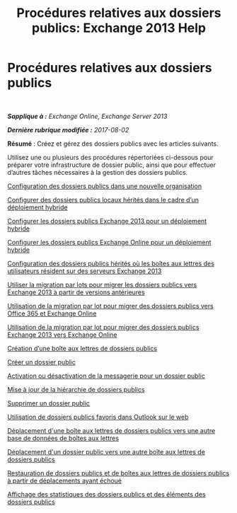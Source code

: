 ﻿---
title: 'Procédures relatives aux dossiers publics: Exchange 2013 Help'
TOCTitle: Procédures relatives aux dossiers publics
ms:assetid: afa54c8e-f3ab-4f5f-85ad-fb2a905ecfa9
ms:mtpsurl: https://technet.microsoft.com/fr-fr/library/JJ657481(v=EXCHG.150)
ms:contentKeyID: 50478874
ms.date: 05/23/2018
mtps_version: v=EXCHG.150
ms.translationtype: MT
---

# Procédures relatives aux dossiers publics

 

_**Sapplique à :** Exchange Online, Exchange Server 2013_

_**Dernière rubrique modifiée :** 2017-08-02_

**Résumé** : Créez et gérez des dossiers publics avec les articles suivants.

Utilisez une ou plusieurs des procédures répertoriées ci-dessous pour préparer votre infrastructure de dossier public, ainsi que pour effectuer d’autres tâches nécessaires à la gestion des dossiers publics.

[Configuration des dossiers publics dans une nouvelle organisation](set-up-public-folders-in-a-new-organization-exchange-2013-help.md)

[Configurer des dossiers publics locaux hérités dans le cadre d’un déploiement hybride](configure-legacy-on-premises-public-folders-for-a-hybrid-deployment-exchange-2013-help.md)

[Configurer les dossiers publics Exchange 2013 pour un déploiement hybride](https://docs.microsoft.com/fr-fr/exchange/collaboration-exo/public-folders/set-up-modern-hybrid-public-folders)

[Configurer les dossiers publics Exchange Online pour un déploiement hybride](configure-exchange-online-public-folders-for-a-hybrid-deployment-exchange-2013-help.md)

[Configuration des dossiers publics hérités où les boîtes aux lettres des utilisateurs résident sur des serveurs Exchange 2013](configure-legacy-public-folders-where-user-mailboxes-are-on-exchange-2013-servers-exchange-2013-help.md)

[Utiliser la migration par lots pour migrer les dossiers publics vers Exchange 2013 à partir de versions antérieures](use-batch-migration-to-migrate-public-folders-to-exchange-2013-from-previous-versions-exchange-2013-help.md)

[Utilisation de la migration par lot pour migrer des dossiers publics vers Office 365 et Exchange Online](https://docs.microsoft.com/fr-fr/exchange/collaboration-exo/public-folders/batch-migration-of-legacy-public-folders)

[Utilisation de la migration par lot pour migrer des dossiers publics Exchange 2013 vers Exchange Online](use-batch-migration-to-migrate-exchange-2013-public-folders-to-exchange-online-exchange-online-help.md)

[Création d’une boîte aux lettres de dossiers publics](https://docs.microsoft.com/fr-fr/exchange/collaboration-exo/public-folders/create-public-folder-mailbox)

[Créer un dossier public](create-a-public-folder-exchange-2013-help.md)

[Activation ou désactivation de la messagerie pour un dossier public](https://docs.microsoft.com/fr-fr/exchange/collaboration-exo/public-folders/enable-or-disable-mail-for-public-folder)

[Mise à jour de la hiérarchie de dossiers publics](update-the-public-folder-hierarchy-exchange-2013-help.md)

[Supprimer un dossier public](https://docs.microsoft.com/fr-fr/exchange/collaboration-exo/public-folders/remove-public-folder)

[Utilisation de dossiers publics favoris dans Outlook sur le web](https://docs.microsoft.com/fr-fr/exchange/collaboration-exo/public-folders/use-favorite-public-folders)

[Déplacement d'une boîte aux lettres de dossiers publics vers une autre base de données de boîtes aux lettres](move-a-public-folder-mailbox-to-a-different-mailbox-database-exchange-2013-help.md)

[Déplacement d'un dossier public vers une autre boîte aux lettres de dossiers publics](move-a-public-folder-to-a-different-public-folder-mailbox-exchange-2013-help.md)

[Restauration de dossiers publics et de boîtes aux lettres de dossiers publics à partir de déplacements ayant échoué](restore-public-folders-and-public-folder-mailboxes-from-failed-moves-exchange-2013-help.md)

[Affichage des statistiques des dossiers publics et des éléments des dossiers publics](https://docs.microsoft.com/fr-fr/exchange/collaboration-exo/public-folders/view-public-folder-statistics)

